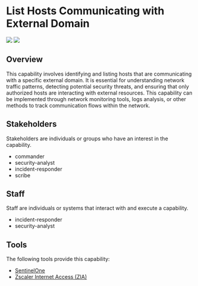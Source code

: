 # List Hosts Communicating with External Domain
![](https://img.shields.io/badge/Phase-Identification_%28P0002%29-blue)&nbsp;![](https://img.shields.io/badge/Category-General-blue)
## Overview
This capability involves identifying and listing hosts that are communicating with a specific external domain. It is essential for understanding network traffic patterns, detecting potential security threats, and ensuring that only authorized hosts are interacting with external resources. This capability can be implemented through network monitoring tools, logs analysis, or other methods to track communication flows within the network.

## Stakeholders
Stakeholders are individuals or groups who have an interest in the capability.

- commander
- security-analyst
- incident-responder
- scribe

## Staff
Staff are individuals or systems that interact with and execute a capability.

- incident-responder
- security-analyst

## Tools
The following tools provide this capability:

- [SentinelOne](../tool/sentinelone/C2113.md)
- [Zscaler Internet Access (ZIA)](../tool/zscaler-zia/C2113.md)
